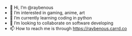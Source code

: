 - 👋 Hi, I’m @raybenous
- 👀 I’m interested in gaming, anime, art
- 🌱 I’m currently learning coding in python
- 💞️ I’m looking to collaborate on software developing
- 📫 How to reach me is through https://raybenous.carrd.co

<!---
raybenous/raybenous is a ✨ special ✨ repository because its `README.md` (this file) appears on your GitHub profile.
You can click the Preview link to take a look at your changes.
--->

